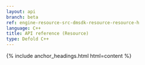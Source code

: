 ```yaml
---
layout: api
branch: beta
ref: engine-resource-src-dmsdk-resource-resource-h
language: C++
title: API reference (Resource)
type: Defold C++
---
```

{% include anchor_headings.html html=content %}